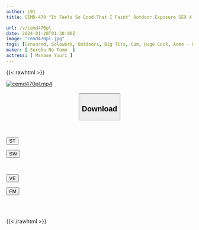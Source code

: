 ```yaml
---
author: j91
title: CEMD-470 "It Feels So Good That I Faint" Outdoor Exposure SEX 4 Yuuri Aise

url: /v/cemd470pl
date: 2024-01-20T01:30:00Z
image: "cemd470pl.jpg"
tags: [Censored, Solowork, Outdoors, Big Tits, Cum, Huge Cock, Acme · Orgasm	]
maker: [ Serebu No Tomo  ]
actress: [ Manase Yuuri ]
---
```



{{< rawhtml >}}

<div class="video" data-videoid="pV3yWKpvRzCrPxQ">
    <a href="javascript:;">
        <img src="/v/cemd470pl/cemd470pl.jpg" width="WIDTH" height="HEIGHT" alt="cemd470pl.mp4" loading="lazy">
    </a>
</div>

<script type="text/javascript" src="https://j91.asia/asset/on-demand-st.js"></script>

<br>
  <link rel="stylesheet" href="https://j91.asia/asset/bs5.css">
  
  <center>
  <button class="btn btn-primary" type="button" data-bs-toggle="collapse" data-bs-target=".multi-collapse" aria-expanded="false" aria-controls="multiCollapseExample1 multiCollapseExample2"><h2>Download</h2></button></center>
</p>
<div class="row">
  <div class="col">
    <div class="collapse multi-collapse" id="multiCollapseExample1">
      <div class="card card-body">
	      	      <br>
<div class="buttons">  
<p><a href="https://streamtape.to/v/pV3yWKpvRzCrPxQ" target="_blank"><button class="btn-hover color-3"><i class="fa fa-download"></i> ST</button></a></p>
<p><a href="https://flaswish.com/m497ueu36sfl" target="_blank"><button class="btn-hover color-2"><i class="fa fa-download"></i> SW</button></a></p></div>
    </div>
  </div>
</div>
  <div class="col">
    <div class="collapse multi-collapse" id="multiCollapseExample2">
      <div class="card card-body">
	      <br>
<div class="buttons">
<p><a href="javascript:;" target="_blank"><button class="btn-hover color-9"><i class="fa fa-download"></i> VE</button></a></p>
<p><a href="javascript:;" target="_blank"><button class="btn-hover color-8"><i class="fa fa-download"></i> FM</button></a></p></div>
<br><br>
      </div>
    </div>
  </div>
</div>

{{< /rawhtml >}}